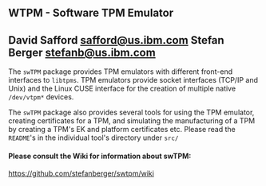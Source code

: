 ## WTPM - Software TPM Emulator

David Safford safford@us.ibm.com
Stefan Berger stefanb@us.ibm.com
------------

The `swTPM` package provides TPM emulators with different front-end interfaces
to `libtpms`. TPM emulators provide socket interfaces (TCP/IP and Unix) and
the Linux CUSE interface for the creation of multiple native `/dev/vtpm*` devices.

The `swTPM` package also provides several tools for using the TPM emulator,
creating certificates for a TPM, and simulating the manufacturing of
a TPM by creating a TPM's EK and platform certificates etc. Please read 
the `README`'s in the individual tool's directory under `src/`

#### Please consult the Wiki for information about swTPM:

   <https://github.com/stefanberger/swtpm/wiki>
